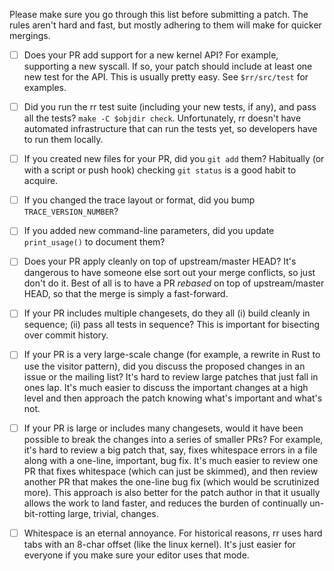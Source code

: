 Please make sure you go through this list before submitting a patch.  The rules aren't hard and fast, but mostly adhering to them will make for quicker mergings.

- [ ] Does your PR add support for a new kernel API?  For example, supporting a new syscall.  If so, your patch should include at least one new test for the API.  This is usually pretty easy.  See `$rr/src/test` for examples.

- [ ] Did you run the rr test suite (including your new tests, if any), and pass all the tests?  `make -C $objdir check`.  Unfortunately, rr doesn't have automated infrastructure that can run the tests yet, so developers have to run them locally.

- [ ] If you created new files for your PR, did you `git add` them?  Habitually (or with a script or push hook) checking `git status` is a good habit to acquire.

- [ ] If you changed the trace layout or format, did you bump `TRACE_VERSION_NUMBER`?

- [ ] If you added new command-line parameters, did you update `print_usage()` to document them?

- [ ] Does your PR apply cleanly on top of upstream/master HEAD?  It's dangerous to have someone else sort out your merge conflicts, so just don't do it.  Best of all is to have a PR *rebased* on top of upstream/master HEAD, so that the merge is simply a fast-forward.

- [ ] If your PR includes multiple changesets, do they all (i) build cleanly in sequence; (ii) pass all tests in sequence?  This is important for bisecting over commit history.

- [ ] If your PR is a very large-scale change (for example, a rewrite in Rust to use the visitor pattern), did you discuss the proposed changes in an issue or the mailing list?  It's hard to review large patches that just fall in ones lap.  It's much easier to discuss the important changes at a high level and then approach the patch knowing what's important and what's not.

- [ ] If your PR is large or includes many changesets, would it have been possible to break the changes into a series of smaller PRs?  For example, it's hard to review a big patch that, say, fixes whitespace errors in a file along with a one-line, important, bug fix.  It's much easier to review one PR that fixes whitespace (which can just be skimmed), and then review another PR that makes the one-line bug fix (which would be scrutinized more).  This approach is also better for the patch author in that it usually allows the work to land faster, and reduces the burden of continually un-bit-rotting large, trivial, changes.

- [ ] Whitespace is an eternal annoyance.  For historical reasons, rr uses hard tabs with an 8-char offset (like the linux kernel).  It's just easier for everyone if you make sure your editor uses that mode.
